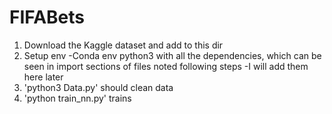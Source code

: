 # FIFABets
1) Download the Kaggle dataset and add to this dir
2) Setup env 
 -Conda env python3 with all the dependencies, which can be seen in import sections of files noted following steps
 -I will add them here later
3) 'python3 Data.py' should clean data
4) 'python train_nn.py' trains
